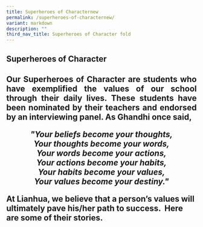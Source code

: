 ```yaml
---
title: Superheroes of Characternew
permalink: /superheroes-of-characternew/
variant: markdown
description: ""
third_nav_title: Superheroes of Character fold
---
```

<h2><strong>Superheroes of Character</strong></h2><h2>

<p style="text-align: justify"> Our Superheroes of Character are students who have exemplified the values of our school through their daily lives. These students have been nominated by their teachers and endorsed by an interviewing panel. As Ghandhi once said,</p>

<center><i><b>"Your beliefs become your thoughts,<br>Your thoughts become your words,<br>Your words become your actions,<br>Your actions become your habits,<br>Your habits become your values,<br>Your values become your destiny."</b></i></center>

At Lianhua, we believe that a person’s values will ultimately pave his/her path to success. &nbsp;Here are some of their stories.</h2>